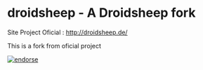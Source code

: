 droidsheep - A Droidsheep fork
==========

Site Project Oficial : http://droidsheep.de/

This is a fork from oficial project

[![endorse](http://api.coderwall.com/neriberto/endorsecount.png)](http://coderwall.com/neriberto)
